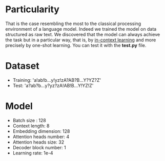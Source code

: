 # Particularity
That is the case resembling the most to the classical processing environment of a language model. Indeed we trained the model on data structured
as raw text. We discovered that the model can always achieve the task but in a particular way, that is, 
by [in-context learning](https://www.lakera.ai/blog/what-is-in-context-learning) and more precisely by one-shot learning. 
You can test it with the **test.py** file.

# Dataset

- Training: 'a!ab!b...y!yz!zA?AB?B...Y?YZ?Z'
- Test: 'a?ab?b...y?yz?zA!AB!B...Y!YZ!Z'

# Model

- Batch size : 128
- Context length: 8
- Embedding dimension: 128
- Attention heads number: 4
- Attention heads size: 32
- Decoder block number: 1
- Learning rate: 1e-4
